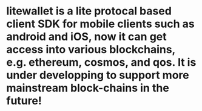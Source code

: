 # litewallet is a lite protocal based client SDK for mobile clients such as android and iOS, now it can get access into various blockchains, e.g. ethereum, cosmos, and qos. It is under developping to support more mainstream block-chains in the future!
